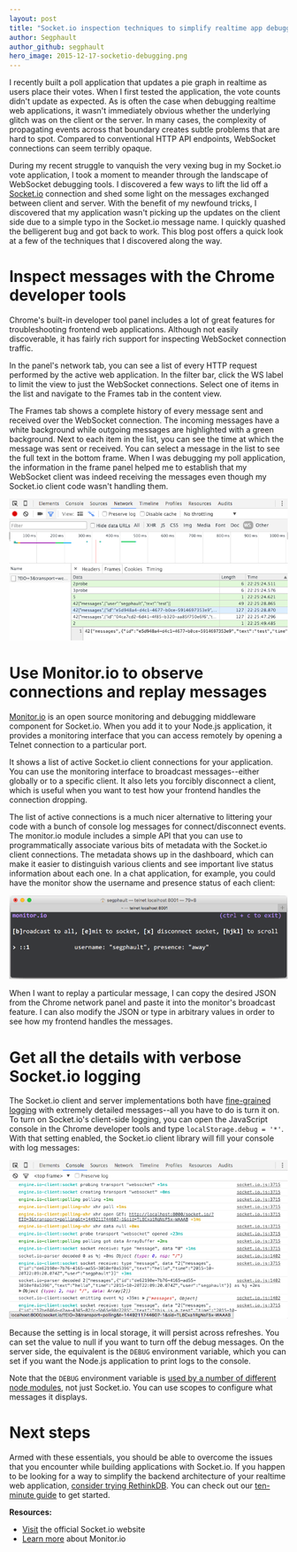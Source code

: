 ```yaml
---
layout: post
title: "Socket.io inspection techniques to simplify realtime app debugging"
author: Segphault
author_github: segphault
hero_image: 2015-12-17-socketio-debugging.png
---
```


I recently built a poll application that updates a pie graph in realtime as
users place their votes. When I first tested the application, the vote counts
didn't update as expected. As is often the case when debugging realtime web
applications, it wasn't immediately obvious whether the underlying glitch was
on the client or the server. In many cases, the complexity of propagating
events across that boundary creates subtle problems that are hard to spot.
Compared to conventional HTTP API endpoints, WebSocket connections can seem
terribly opaque.

During my recent struggle to vanquish the very vexing bug in my Socket.io vote
application, I took a moment to meander through the landscape of WebSocket
debugging tools. I discovered a few ways to lift the lid off a
[Socket.io][socketio] connection and shed some light on the messages exchanged
between client and server. With the benefit of my newfound tricks, I discovered
that my application wasn't picking up the updates on the client side due to a
simple typo in the Socket.io message name. I quickly quashed the belligerent
bug and got back to work. This blog post offers a quick look at a few of the
techniques that I discovered along the way.

<!--more-->

# Inspect messages with the Chrome developer tools

Chrome's built-in developer tool panel includes a lot of great features for
troubleshooting frontend web applications. Although not easily discoverable, it
has fairly rich support for inspecting WebSocket connection traffic.

In the panel's network tab, you can see a list of every HTTP request performed
by the active web application. In the filter bar, click the WS label to limit
the view to just the WebSocket connections. Select one of items in the list and
navigate to the Frames tab in the content view.

The Frames tab shows a complete history of every message sent and received over
the WebSocket connection. The incoming messages have a white background while
outgoing messages are highlighted with a green background. Next to each item in
the list, you can see the time at which the message was sent or received. You
can select a message in the list to see the full text in the bottom frame. When
I was debugging my poll application, the information in the frame panel helped
me to establish that my WebSocket client was indeed receiving the messages even
though my Socket.io client code wasn't handling them.

<img src="/assets/images/posts/2015-12-04-socketio-debug-chrome.png">

# Use Monitor.io to observe connections and replay messages

[Monitor.io][monitorio] is an open source monitoring and debugging middleware
component for Socket.io. When you add it to your Node.js application, it
provides a monitoring interface that you can access remotely by opening a
Telnet connection to a particular port.

It shows a list of active Socket.io client connections for your application.
You can use the monitoring interface to broadcast messages--either globally or
to a specific client. It also lets you forcibly disconnect a client, which is
useful when you want to test how your frontend handles the connection dropping.

The list of active connections is a much nicer alternative to littering your
code with a bunch of console log messages for connect/disconnect events. The
monitor.io module includes a simple API that you can use to programmatically
associate various bits of metadata with the Socket.io client connections. The
metadata shows up in the dashboard, which can make it easier to distinguish
various clients and see important live status information about each one. In a
chat application, for example, you could have the monitor show the username and
presence status of each client:

<img src="/assets/images/posts/2015-12-04-socketio-debug-monitor.png">

When I want to replay a particular message, I can copy the desired JSON from
the Chrome network panel and paste it into the monitor's broadcast feature. I
can also modify the JSON or type in arbitrary values in order to see how my
frontend handles the messages.

# Get all the details with verbose Socket.io logging

The Socket.io client and server implementations both have [fine-grained
logging][logging] with extremely detailed messages--all you have to do is turn
it on. To turn on Socket.io's client-side logging, you can open the JavaScript
console in the Chrome developer tools and type `localStorage.debug = '*'`. With
that setting enabled, the Socket.io client library will fill your console with
log messages:

<img src="/assets/images/posts/2015-12-04-socketio-debug-logs.png">

Because the setting is in local storage, it will persist across refreshes. You
can set the value to null if you want to turn off the debug messages.  On the
server side, the equivalent is the `DEBUG` environment variable, which you can
set if you want the Node.js application to print logs to the console. 

Note that the `DEBUG` environment variable is
[used by a number of different node modules][nodedebug], not just Socket.io.
You can use scopes to configure what messages it displays.

# Next steps

Armed with these essentials, you should be able to overcome the issues that you
encounter while building applications with Socket.io. If you happen to be
looking for a way to simplify the backend architecture of your realtime web
application, [consider trying RethinkDB][home]. You can check out our
[ten-minute guide][guide] to get started.

**Resources:**

* [Visit][socketio] the official Socket.io website
* [Learn more][monitorio] about Monitor.io

[home]: /
[socketio]: http://socket.io/
[monitorio]: http://drewblaisdell.github.io/monitor.io/
[logging]: http://socket.io/docs/logging-and-debugging/
[nodedebug]: https://github.com/visionmedia/debug
[guide]: /docs/guide/javascript/
